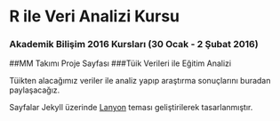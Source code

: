 # R ile Veri Analizi Kursu
### Akademik Bilişim 2016 Kursları (30 Ocak - 2 Şubat 2016)

##MM Takımı Proje Sayfası
###Tüik Verileri ile Eğitim Analizi

Tüikten alacağımız veriler ile analiz yapıp araştırma sonuçlarını buradan paylaşacağız.


Sayfalar Jekyll üzerinde [Lanyon](https://github.com/poole/lanyon) teması geliştirilerek tasarlanmıştır.